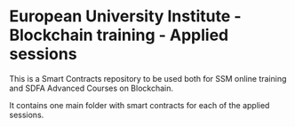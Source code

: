 # European University Institute - Blockchain training - Applied sessions

This is a Smart Contracts repository to be used both for SSM online training and SDFA Advanced Courses on Blockchain.

It contains one main folder with smart contracts for each of the applied sessions.
